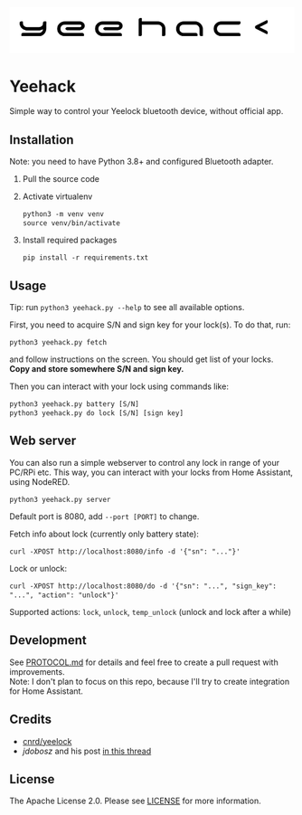 ![Logo](https://github.com/aso824/yeehack/blob/master/logo.png)

# Yeehack

Simple way to control your Yeelock bluetooth device, without official app.


## Installation

Note: you need to have Python 3.8+ and configured Bluetooth adapter.

1. Pull the source code
2. Activate virtualenv

       python3 -m venv venv
       source venv/bin/activate
       
3. Install required packages

       pip install -r requirements.txt
       
## Usage

Tip: run `python3 yeehack.py --help` to see all available options.

First, you need to acquire S/N and sign key for your lock(s). To do that, run:

    python3 yeehack.py fetch
    
and follow instructions on the screen. You should get list of your locks.  
**Copy and store somewhere S/N and sign key.**

Then you can interact with your lock using commands like:

    python3 yeehack.py battery [S/N]
    python3 yeehack.py do lock [S/N] [sign key]

## Web server

You can also run a simple webserver to control any lock in range of your PC/RPi etc.
This way, you can interact with your locks from Home Assistant, using NodeRED.

    python3 yeehack.py server
    
Default port is 8080, add `--port [PORT]` to change.  

Fetch info about lock (currently only battery state):

    curl -XPOST http://localhost:8080/info -d '{"sn": "..."}'
    
Lock or unlock:

    curl -XPOST http://localhost:8080/do -d '{"sn": "...", "sign_key": "...", "action": "unlock"}' 

Supported actions: `lock`, `unlock`, `temp_unlock` (unlock and lock after a while)

## Development

See [PROTOCOL.md](PROTOCOL.md) for details and feel free to create a pull request with improvements.  
Note: I don't plan to focus on this repo, because I'll try to create integration for Home Assistant.

## Credits

- [cnrd/yeelock](https://github.com/cnrd/yeelock)
- _jdobosz_ and his post [in this thread](https://community.home-assistant.io/t/xiaomi-mijia-yeelock-integration/92331/43)

## License

The Apache License 2.0. Please see [LICENSE](LICENSE) for more information.
